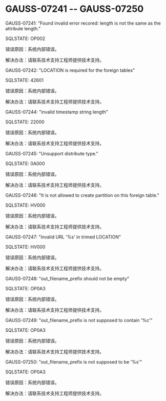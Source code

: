 # GAUSS-07241 -- GAUSS-07250<a name="ZH-CN_TOPIC_0302073360"></a>

GAUSS-07241: "Found invalid error recored: length is not the same as the attribute length."

SQLSTATE: OP002

错误原因：系统内部错误。

解决办法：请联系技术支持工程师提供技术支持。

GAUSS-07242: "LOCATION is required for the foreign tables"

SQLSTATE: 42601

错误原因：系统内部错误。

解决办法：请联系技术支持工程师提供技术支持。

GAUSS-07244: "invalid timestamp string length"

SQLSTATE: 22000

错误原因：系统内部错误。

解决办法：请联系技术支持工程师提供技术支持。

GAUSS-07245: "Unsupport distribute type."

SQLSTATE: 0A000

错误原因：系统内部错误。

解决办法：请联系技术支持工程师提供技术支持。

GAUSS-07246: "It is not allowed to create partition on this foreign table."

SQLSTATE: HV000

错误原因：系统内部错误。

解决办法：请联系技术支持工程师提供技术支持。

GAUSS-07247: "Invalid URL '%s' in trimed LOCATION"

SQLSTATE: HV000

错误原因：系统内部错误。

解决办法：请联系技术支持工程师提供技术支持。

GAUSS-07248: "out\_filename\_prefix should not be empty"

SQLSTATE: OP0A3

错误原因：系统内部错误。

解决办法：请联系技术支持工程师提供技术支持。

GAUSS-07249: "out\_filename\_prefix is not supposed to contain '%c'"

SQLSTATE: OP0A3

错误原因：系统内部错误。

解决办法：请联系技术支持工程师提供技术支持。

GAUSS-07250: "out\_filename\_prefix is not supposed to be '%s'"

SQLSTATE: OP0A3

错误原因：系统内部错误。

解决办法：请联系技术支持工程师提供技术支持。

